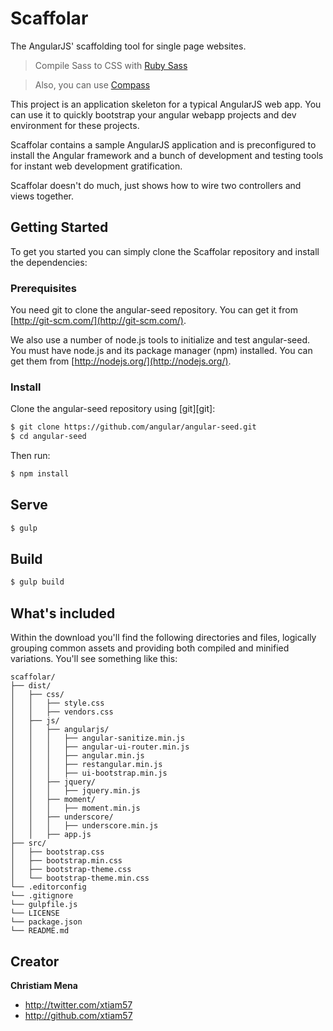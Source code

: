 Scaffolar
=========

The AngularJS' scaffolding tool for single page websites.
> Compile Sass to CSS with [Ruby Sass](http://sass-lang.com/install)

> Also, you can use [Compass](http://compass-style.org/)

This project is an application skeleton for a typical AngularJS web app. You can use it to quickly bootstrap your angular webapp projects and dev environment for these projects.

Scaffolar contains a sample AngularJS application and is preconfigured to install the Angular framework and a bunch of development and testing tools for instant web development gratification.

Scaffolar doesn't do much, just shows how to wire two controllers and views together.

## Getting Started

To get you started you can simply clone the Scaffolar repository and install the dependencies:

### Prerequisites

You need git to clone the angular-seed repository. You can get it from
[http://git-scm.com/](http://git-scm.com/).

We also use a number of node.js tools to initialize and test angular-seed. You must have node.js and
its package manager (npm) installed.  You can get them from [http://nodejs.org/](http://nodejs.org/).

### Install

Clone the angular-seed repository using [git][git]:

```sh
$ git clone https://github.com/angular/angular-seed.git
$ cd angular-seed
```
Then run:

```sh
$ npm install
```

## Serve

```sh
$ gulp
```

## Build

```sh
$ gulp build
```

## What's included

Within the download you'll find the following directories and files, logically grouping common assets and providing both compiled and minified variations. You'll see something like this:

```
scaffolar/
├── dist/
│   ├── css/
│   │   ├── style.css
│   │   ├── vendors.css
│   ├── js/
│   │   ├── angularjs/
│   │   │   ├── angular-sanitize.min.js
│   │   │   ├── angular-ui-router.min.js
│   │   │   ├── angular.min.js
│   │   │   ├── restangular.min.js
│   │   │   ├── ui-bootstrap.min.js
│   │   ├── jquery/
│   │   │   ├── jquery.min.js
│   │   ├── moment/
│   │   │   ├── moment.min.js
│   │   ├── underscore/
│   │   │   ├── underscore.min.js
│   │   ├── app.js
├── src/
│   ├── bootstrap.css
│   ├── bootstrap.min.css
│   ├── bootstrap-theme.css
│   └── bootstrap-theme.min.css
└── .editorconfig
└── .gitignore
└── gulpfile.js
└── LICENSE
└── package.json
└── README.md
```

## Creator

**Christiam Mena**

- <http://twitter.com/xtiam57>
- <http://github.com/xtiam57>
